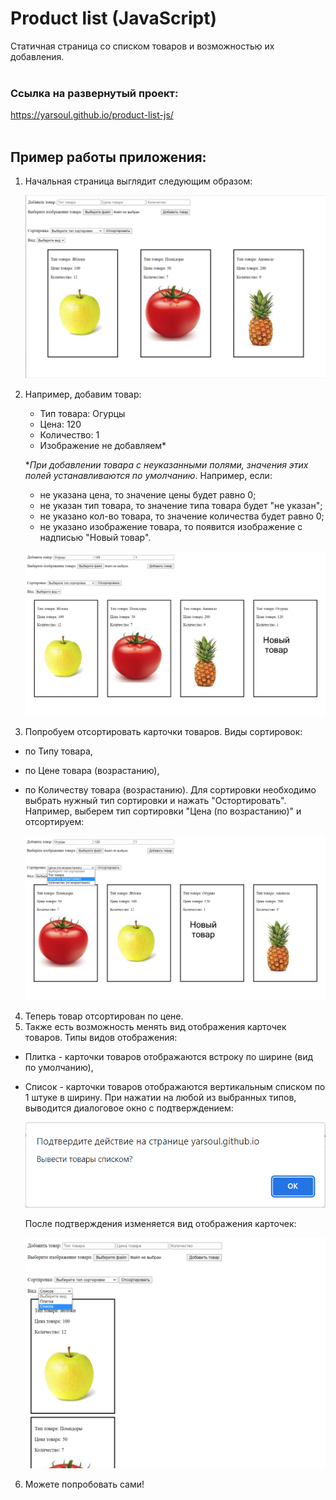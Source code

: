 # Product list (JavaScript)
Статичная страница со списком товаров и возможностью их добавления.
<br><br>

### Ссылка на развернутый проект:
https://yarsoul.github.io/product-list-js/
<br><br>

## Пример работы приложения:

1. Начальная страница выглядит следующим образом:

    ![alt text](screenshots/main.png)

2. Например, добавим товар:
    - Тип товара: Огурцы
    - Цена: 120
    - Количество: 1
    - Изображение не добавляем\*

    \**При добавлении товара с неуказанными полями, значения этих полей устанавливаются по умолчанию*. Например, если:
    - не указана цена, то значение цены будет равно 0;
    - не указан тип товара, то значение типа товара будет "не указан";
    - не указано кол-во товара, то значение количества будет равно 0;
    - не указано изображение товара, то появится изображение с надписью "Новый товар".

    ![alt text](screenshots/new_product.png)

3. Попробуем отсортировать карточки товаров. Виды сортировок:
 - по Типу товара,
 - по Цене товара (возрастанию),
 - по Количеству товара (возрастанию).
 Для сортировки необходимо выбрать нужный тип сортировки и нажать "Остортировать". Например, выберем тип сортировки "Цена (по возрастанию)" и отсортируем:

    ![alt text](screenshots/sort.png)

4. Теперь товар отсортирован по цене.
5. Также есть возможность менять вид отображения карточек товаров. Типы видов отображения:
- Плитка - карточки товаров отображаются встроку по ширине (вид по умолчанию),
- Список - карточки товаров отображаются вертикальным списком по 1 штуке в ширину.
    При нажатии на любой из выбранных типов, выводится диалоговое окно с подтверждением:

    ![alt text](screenshots/dialog.png)

    После подтверждения изменяется вид отображения карточек:

    ![alt text](screenshots/mode.png)

6. Можете попробовать сами!





